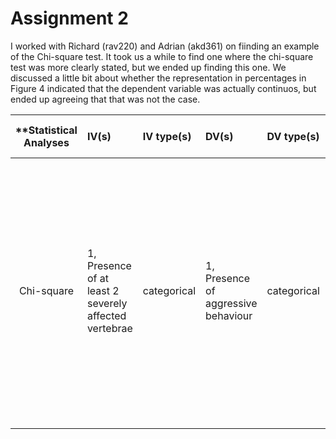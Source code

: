 # Assignment 2

I worked with Richard (rav220) and Adrian (akd361) on fiinding an example of the Chi-square test.
It took us a while to find one where the chi-square test was more clearly stated, but we ended up finding this one. We discussed a little bit about whether the representation in percentages in Figure 4 indicated that the dependent variable was actually continuos, but ended up agreeing that that was not the case.  

| **Statistical Analyses	|  IV(s)  |  IV type(s) |  DV(s)  |  DV type(s)  |  Control Var | Control Var type  | Question to be answered | _H0_ | alpha | link to paper **| 
|:----------:|:----------|:------------|:-------------|:-------------|:------------|:------------- |:------------------|:----:|:-------:|:-------|
| Chi-square	| 1, Presence of at least 2 severely affected vertebrae | categorical | 1, Presence of aggressive behaviour| categorical | NA | NA | 	Are horses with at least 2 severely affected vertebrae significantly more likely to have aggressive behavior? | Proportion of aggressive horses with at least two affected vertebrae <= Proportion of aggressive horses with no affected vertebrae or only one slightly affected vertebra | 0.05 | [Partners with Bad Temper: Reject or Cure? A Study of Chronic Pain and Aggression in Horses](http://journals.plos.org/plosone/article?id=10.1371/journal.pone.0012434) |
  ||||||||||